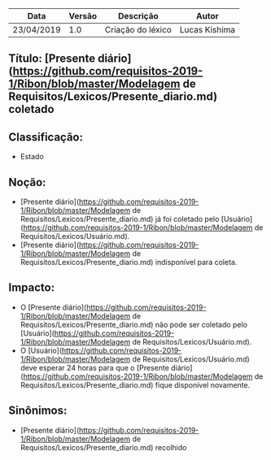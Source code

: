 | Data | Versão | Descrição | Autor |
|---|---|---|---|
| 23/04/2019 | 1.0 | Criação do léxico  | Lucas Kishima |

## Título: [Presente diário](https://github.com/requisitos-2019-1/Ribon/blob/master/Modelagem de Requisitos/Lexicos/Presente_diario.md) coletado

## Classificação:

- Estado

## Noção:

- [Presente diário](https://github.com/requisitos-2019-1/Ribon/blob/master/Modelagem de Requisitos/Lexicos/Presente_diario.md) já foi coletado pelo [Usuário](https://github.com/requisitos-2019-1/Ribon/blob/master/Modelagem de Requisitos/Lexicos/Usuário.md).
- [Presente diário](https://github.com/requisitos-2019-1/Ribon/blob/master/Modelagem de Requisitos/Lexicos/Presente_diario.md) indisponível para coleta.

## Impacto:

- O [Presente diário](https://github.com/requisitos-2019-1/Ribon/blob/master/Modelagem de Requisitos/Lexicos/Presente_diario.md) não pode ser coletado pelo [Usuário](https://github.com/requisitos-2019-1/Ribon/blob/master/Modelagem de Requisitos/Lexicos/Usuário.md).
- O [Usuário](https://github.com/requisitos-2019-1/Ribon/blob/master/Modelagem de Requisitos/Lexicos/Usuário.md) deve esperar 24 horas para que o [Presente diário](https://github.com/requisitos-2019-1/Ribon/blob/master/Modelagem de Requisitos/Lexicos/Presente_diario.md) fique disponível novamente.

## Sinônimos:

- [Presente diário](https://github.com/requisitos-2019-1/Ribon/blob/master/Modelagem de Requisitos/Lexicos/Presente_diario.md) recolhido
